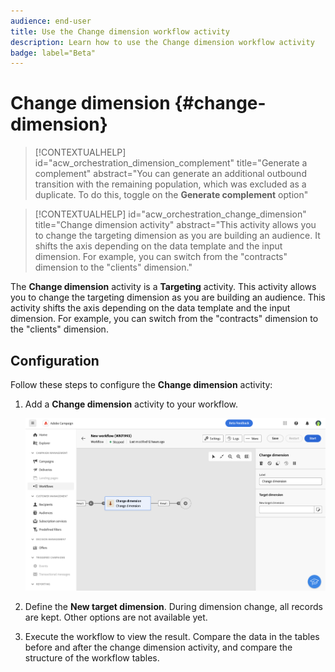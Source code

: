 ```yaml
---
audience: end-user
title: Use the Change dimension workflow activity
description: Learn how to use the Change dimension workflow activity
badge: label="Beta" 
---
```


# Change dimension {#change-dimension}

>[!CONTEXTUALHELP]
>id="acw_orchestration_dimension_complement"
>title="Generate a complement"
>abstract="You can generate an additional outbound transition with the remaining population, which was excluded as a duplicate. To do this, toggle on the **Generate complement** option"

>[!CONTEXTUALHELP]
>id="acw_orchestration_change_dimension"
>title="Change dimension activity"
>abstract="This activity allows you to change the targeting dimension as you are building an audience. It shifts the axis depending on the data template and the input dimension. For example, you can switch from the "contracts" dimension to the "clients" dimension."

The **Change dimension** activity is a **Targeting** activity. This activity allows you to change the targeting dimension as you are building an audience. This activity shifts the axis depending on the data template and the input dimension. For example, you can switch from the "contracts" dimension to the "clients" dimension.

## Configuration

Follow these steps to configure the **Change dimension** activity:

1. Add a **Change dimension** activity to your workflow.

   ![](../assets/workflow-change-dimension.png)

1. Define the **New target dimension**. During dimension change, all records are kept. Other options are not available yet. 

1. Execute the workflow to view the result. Compare the data in the tables before and after the change dimension activity, and compare the structure of the workflow tables.



